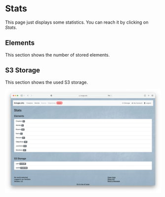 # Stats

This page just displays some statistics. You can reach it by clicking on *Stats*. 

## Elements

This section shows the number of stored elements.

## S3 Storage

This section shows the used S3 storage.

![Simple View](./img/stats_all.png)
